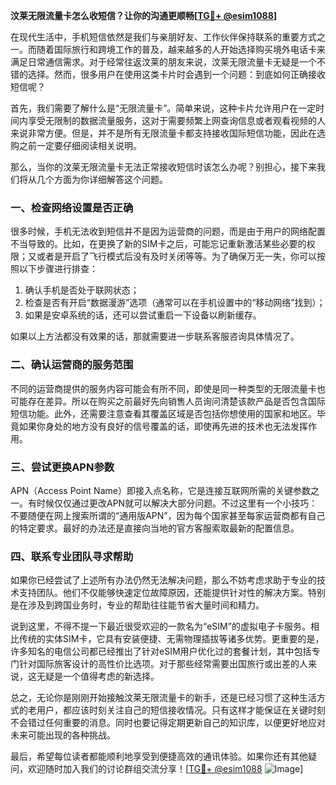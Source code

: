**汶莱无限流量卡怎么收短信？让你的沟通更顺畅[[TG💪+ @esim1088](https://t.me/s/esim1088)]**

在现代生活中，手机短信依然是我们与亲朋好友、工作伙伴保持联系的重要方式之一。而随着国际旅行和跨境工作的普及，越来越多的人开始选择购买境外电话卡来满足日常通信需求。对于经常往返汶莱的朋友来说，汶莱无限流量卡无疑是一个不错的选择。然而，很多用户在使用这类卡片时会遇到一个问题：到底如何正确接收短信呢？

首先，我们需要了解什么是“无限流量卡”。简单来说，这种卡片允许用户在一定时间内享受无限制的数据流量服务，这对于需要频繁上网查询信息或者观看视频的人来说非常方便。但是，并不是所有无限流量卡都支持接收国际短信功能，因此在选购之前一定要仔细阅读相关说明。

那么，当你的汶莱无限流量卡无法正常接收短信时该怎么办呢？别担心，接下来我们将从几个方面为你详细解答这个问题。

### 一、检查网络设置是否正确

很多时候，手机无法收到短信并不是因为运营商的问题，而是由于用户的网络配置不当导致的。比如，在更换了新的SIM卡之后，可能忘记重新激活某些必要的权限；又或者是开启了飞行模式后没有及时关闭等等。为了确保万无一失，你可以按照以下步骤进行排查：

1. 确认手机是否处于联网状态；
2. 检查是否有开启“数据漫游”选项（通常可以在手机设置中的“移动网络”找到）；
3. 如果是安卓系统的话，还可以尝试重启一下设备以刷新缓存。

如果以上方法都没有效果的话，那就需要进一步联系客服咨询具体情况了。

### 二、确认运营商的服务范围

不同的运营商提供的服务内容可能会有所不同，即使是同一种类型的无限流量卡也可能存在差异。所以在购买之前最好先向销售人员询问清楚该款产品是否包含国际短信功能。此外，还需要注意查看其覆盖区域是否包括你想使用的国家和地区。毕竟如果你身处的地方没有良好的信号覆盖的话，即使再先进的技术也无法发挥作用。

### 三、尝试更换APN参数

APN（Access Point Name）即接入点名称，它是连接互联网所需的关键参数之一。有时候仅仅通过更改APN就可以解决大部分问题。不过这里有一个小技巧：不要随便在网上搜索所谓的“通用版APN”，因为每个国家甚至每家运营商都有自己的特定要求。最好的办法还是直接向当地的官方客服索取最新的配置信息。

### 四、联系专业团队寻求帮助

如果你已经尝试了上述所有办法仍然无法解决问题，那么不妨考虑求助于专业的技术支持团队。他们不仅能够快速定位故障原因，还能提供针对性的解决方案。特别是在涉及到跨国业务时，专业的帮助往往能节省大量时间和精力。

说到这里，不得不提一下最近很受欢迎的一款名为“eSIM”的虚拟电子卡服务。相比传统的实体SIM卡，它具有安装便捷、无需物理插拔等诸多优势。更重要的是，许多知名的电信公司都已经推出了针对eSIM用户优化过的套餐计划，其中包括专门针对国际旅客设计的高性价比选项。对于那些经常需要出国旅行或出差的人来说，这无疑是一个值得考虑的新选择。

总之，无论你是刚刚开始接触汶莱无限流量卡的新手，还是已经习惯了这种生活方式的老用户，都应该时刻关注自己的短信接收情况。只有这样才能保证在关键时刻不会错过任何重要的消息。同时也要记得定期更新自己的知识库，以便更好地应对未来可能出现的各种挑战。

最后，希望每位读者都能顺利地享受到便捷高效的通讯体验。如果你还有其他疑问，欢迎随时加入我们的讨论群组交流分享！[[TG💪+ @esim1088](https://t.me/s/esim1088) ![Image](https://i.postimg.cc/4NQfJmqS/Snipaste-2025-05-13-00-14-12.png)]